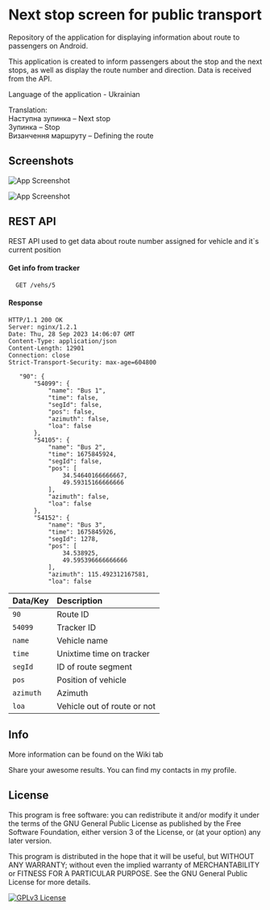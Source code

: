 
# Next stop screen for public transport

Repository of the application for displaying information about route to passengers on Android.

This application is created to inform passengers about the stop and the next stops, as well as display the route number and direction. Data is received from the API.

Language of the application - Ukrainian

Translation:\
Наступна зупинка – Next stop\
Зупинка – Stop\
Визанчення маршруту – Defining the route

## Screenshots

![App Screenshot](https://github.com/chyzchyk/next-stop-screen/assets/125468919/7d3aa366-2604-43b0-adcc-911f635747ef)

![App Screenshot](https://github.com/chyzchyk/next-stop-screen/assets/125468919/6a497c5d-a805-4b3d-bc06-1cccaa9bb120)

## REST API

REST API used to get data about route number assigned for vehicle and it`s current position

#### Get info from tracker

```http
  GET /vehs/5

```
#### Response

```
HTTP/1.1 200 OK
Server: nginx/1.2.1
Date: Thu, 28 Sep 2023 14:06:07 GMT
Content-Type: application/json
Content-Length: 12901
Connection: close
Strict-Transport-Security: max-age=604800

   "90": {
       "54099": {
           "name": "Bus 1",
           "time": false,
           "segId": false,
           "pos": false,
           "azimuth": false,
           "loa": false
       },
       "54105": {
           "name": "Bus 2",
           "time": 1675845924,
           "segId": false,
           "pos": [
               34.54640166666667,
               49.59315166666666
           ],
           "azimuth": false,
           "loa": false
       },
       "54152": {
           "name": "Bus 3",
           "time": 1675845926,
           "segId": 1278,
           "pos": [
               34.538925,
               49.595396666666666
           ],
           "azimuth": 115.492312167581,
           "loa": false
```

| Data/Key      | Description                |
| :--------     | :------------------------- |
| `90`          | Route ID                   |
| `54099`       | Tracker ID                 |
| `name`        | Vehicle name               |
| `time`        | Unixtime time on tracker   |
| `segId`       | ID of route segment        |
| `pos`         | Position of vehicle        |
| `azimuth`     | Azimuth                    |
| `loa`         | Vehicle out of route or not|


## Info

More information can be found on the Wiki tab

Share your awesome results. You can find my contacts in my profile.
## License

This program is free software: you can redistribute it and/or modify
it under the terms of the GNU General Public License as published by
the Free Software Foundation, either version 3 of the License, or
(at your option) any later version.

This program is distributed in the hope that it will be useful,
but WITHOUT ANY WARRANTY; without even the implied warranty of
MERCHANTABILITY or FITNESS FOR A PARTICULAR PURPOSE.  See the
GNU General Public License for more details.

[![GPLv3 License](https://img.shields.io/badge/License-GPL%20v3-yellow.svg)](https://www.gnu.org/licenses/gpl-3.0.txt)
